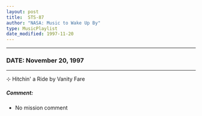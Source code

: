 ```yaml
---
layout: post
title:  STS-87
author: "NASA: Music to Wake Up By"
type: MusicPlaylist
date_modified: 1997-11-20
---
```


----
### DATE: November 20, 1997
----
⊹ Hitchin' a Ride by Vanity Fare

##### Comment:
* No mission comment

